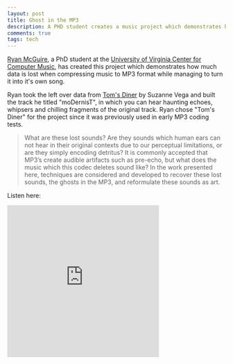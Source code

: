 ```yaml
---
layout: post
title: Ghost in the MP3
description: A PHD student creates a music project which demonstrates how much data is lost when compressing music to MP3 format while managing to turn it into it's own song.
comments: true
tags: tech
---
```


[Ryan McGuire](http://ryanmaguiremusic.com/), a PhD student at the [University of Virginia Center for Computer Music](http://music.virginia.edu/), has created this project which demonstrates how much data is lost when compressing music to MP3 format while managing to turn it into it's own song.

Ryan took the left over data from [Tom's Diner](https://www.youtube.com/watch?v=FLP6QluMlrg) by Suzanne Vega and built the track he titled "moDernisT", in which you can hear haunting echoes, whipsers and chilling fragments of the original track. Ryan chose "Tom's Diner" for the project since it was previously used in early MP3 coding tests.

>What are these lost sounds? Are they sounds which human ears can not hear in their original contexts due to our perceptual limitations, or are they simply encoding detritus? It is commonly accepted that MP3’s create audible artifacts such as pre-echo, but what does the music which this codec deletes sound like? In the work presented here, techniques are considered and developed to recover these lost sounds, the ghosts in the MP3, and reformulate these sounds as art.

Listen here:

<iframe style="border: 0; width: 350px; height: 350px;" src="http://bandcamp.com/EmbeddedPlayer/album=2765011170/size=large/bgcol=ffffff/linkcol=de270f/minimal=true/transparent=true/" seamless><a href="http://rpm7.bandcamp.com/album/the-ghost-in-the-mp3">The Ghost in the MP3 by Ryan Maguire</a></iframe>
